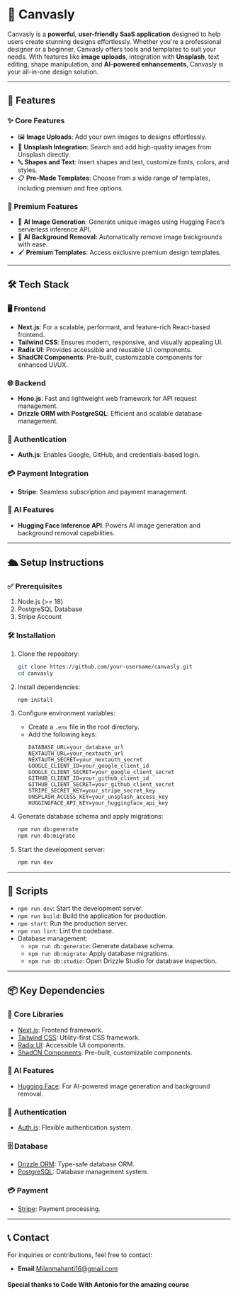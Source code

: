 # 🎨 Canvasly

Canvasly is a **powerful**, **user-friendly SaaS application** designed to help users create stunning designs effortlessly. Whether you're a professional designer or a beginner, Canvasly offers tools and templates to suit your needs. With features like **image uploads**, integration with **Unsplash**, text editing, shape manipulation, and **AI-powered enhancements**, Canvasly is your all-in-one design solution.

---

## 🚀 Features

### ✨ Core Features
- 🖼️ **Image Uploads**: Add your own images to designs effortlessly.
- 🌄 **Unsplash Integration**: Search and add high-quality images from Unsplash directly.
- 🔤 **Shapes and Text**: Insert shapes and text, customize fonts, colors, and styles.
- 📋 **Pre-Made Templates**: Choose from a wide range of templates, including premium and free options.

### 💎 Premium Features
- 🤖 **AI Image Generation**: Generate unique images using Hugging Face’s serverless inference API.
- 🧹 **AI Background Removal**: Automatically remove image backgrounds with ease.
- 🖌️ **Premium Templates**: Access exclusive premium design templates.

---

## 🛠️ Tech Stack

### 🖥️ Frontend
- **Next.js**: For a scalable, performant, and feature-rich React-based frontend.
- **Tailwind CSS**: Ensures modern, responsive, and visually appealing UI.
- **Radix UI**: Provides accessible and reusable UI components.
- **ShadCN Components**: Pre-built, customizable components for enhanced UI/UX.

### 🌐 Backend
- **Hono.js**: Fast and lightweight web framework for API request management.
- **Drizzle ORM with PostgreSQL**: Efficient and scalable database management.

### 🔐 Authentication
- **Auth.js**: Enables Google, GitHub, and credentials-based login.

### 💳 Payment Integration
- **Stripe**: Seamless subscription and payment management.

### 🧠 AI Features
- **Hugging Face Inference API**: Powers AI image generation and background removal capabilities.

---

## 🛳️ Setup Instructions

### ✅ Prerequisites
1. Node.js (>= 18)
2. PostgreSQL Database
3. Stripe Account

### 🛠️ Installation

1. Clone the repository:
   ```bash
   git clone https://github.com/your-username/canvasly.git
   cd canvasly
   ```

2. Install dependencies:
   ```bash
   npm install
   ```

3. Configure environment variables:
   - Create a `.env` file in the root directory.
   - Add the following keys:
     ```env
     DATABASE_URL=your_database_url
     NEXTAUTH_URL=your_nextauth_url
     NEXTAUTH_SECRET=your_nextauth_secret
     GOOGLE_CLIENT_ID=your_google_client_id
     GOOGLE_CLIENT_SECRET=your_google_client_secret
     GITHUB_CLIENT_ID=your_github_client_id
     GITHUB_CLIENT_SECRET=your_github_client_secret
     STRIPE_SECRET_KEY=your_stripe_secret_key
     UNSPLASH_ACCESS_KEY=your_unsplash_access_key
     HUGGINGFACE_API_KEY=your_huggingface_api_key
     ```

4. Generate database schema and apply migrations:
   ```bash
   npm run db:generate
   npm run db:migrate
   ```

5. Start the development server:
   ```bash
   npm run dev
   ```

---

## 📜 Scripts
- `npm run dev`: Start the development server.
- `npm run build`: Build the application for production.
- `npm start`: Run the production server.
- `npm run lint`: Lint the codebase.
- Database management:
  - `npm run db:generate`: Generate database schema.
  - `npm run db:migrate`: Apply database migrations.
  - `npm run db:studio`: Open Drizzle Studio for database inspection.

---

## 📦 Key Dependencies

### 🧩 Core Libraries
- [Next.js](https://nextjs.org/): Frontend framework.
- [Tailwind CSS](https://tailwindcss.com/): Utility-first CSS framework.
- [Radix UI](https://www.radix-ui.com/): Accessible UI components.
- [ShadCN Components](https://shadcn.dev/): Pre-built, customizable components.

### 🤖 AI Features
- [Hugging Face](https://huggingface.co/): For AI-powered image generation and background removal.

### 🔐 Authentication
- [Auth.js](https://authjs.dev/): Flexible authentication system.

### 🗄️ Database
- [Drizzle ORM](https://orm.drizzle.team/): Type-safe database ORM.
- [PostgreSQL](https://www.postgresql.org/): Database management system.

### 💳 Payment
- [Stripe](https://stripe.com/): Payment processing.

---

## 📞 Contact
For inquiries or contributions, feel free to contact:
- **Email**:Milanmahanti16@gmail.com

#### Special thanks to Code With Antonio for the amazing course

